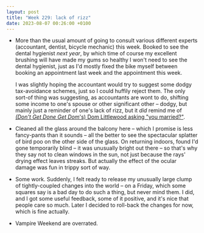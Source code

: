 ```yaml
---
layout: post
title: "Week 229: lack of rizz"
date: 2023-08-07 00:26:00 +0100
---
```


- More than the usual amount of going to consult various different experts (accountant, dentist, bicycle mechanic) this week. Booked to see the dental hygienist _next year_, by which time of course my excellent brushing will have made my gums so healthy I won't need to see the dental hygienist, just as I'd mostly fixed the bike myself between booking an appointment last week and the appointment this week.

  I was slightly hoping the accountant would try to suggest some dodgy tax-avoidance schemes, just so I could huffily reject them. The only sort-of thing was suggesting, as accountants are wont to do, shifting some income to one's spouse or other significant other – dodgy, but mainly just a reminder of one's lack of rizz, but it _did_ remind me of [<cite>(Don't Get Done Get Dom</cite>'s) Dom Littlewood asking "you married?"](https://www.youtube.com/watch?v=SeX8LjT2coM).

- Cleaned all the glass around the balcony here – which I promise is less fancy-pants than it sounds – all the better to see the spectacular splatter of bird poo on the other side of the glass. On returning indoors, found I'd gone temporarily blind – it was unusually bright out there – so that's why they say not to clean windows in the sun, not just because the rays' drying effect leaves streaks. But actually the effect of the ocular damage was fun in trippy sort of way.

- Some work. Suddenly, I felt ready to release my unusually large clump of tightly-coupled changes into the world – on a Friday, which some squares say is a bad day to do such a thing, but never mind them. I did, and I got some useful feedback, some of it positive, and it's nice that people care so much. Later I decided to roll-back the changes for now, which is fine actually.

- Vampire Weekend are overrated.
